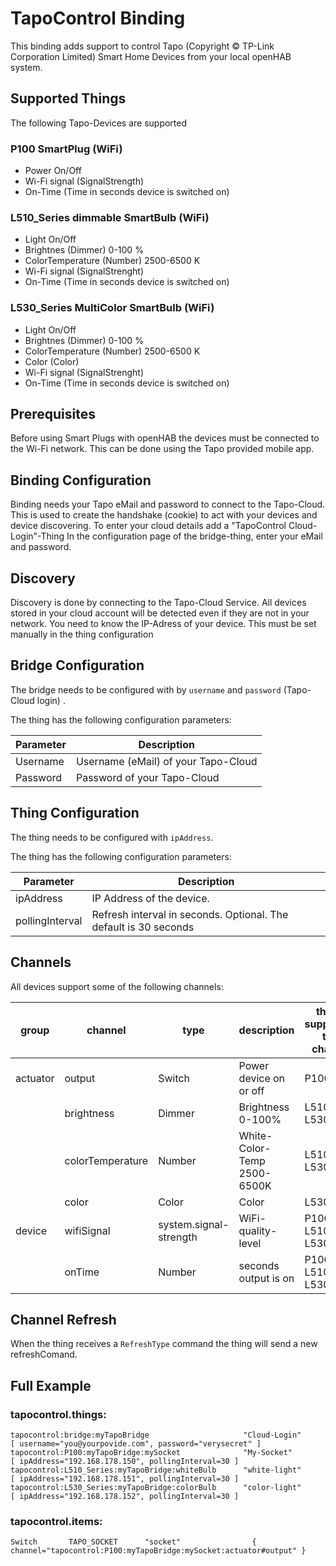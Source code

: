 # TapoControl Binding

This binding adds support to control Tapo (Copyright © TP-Link Corporation Limited) Smart Home Devices from your local openHAB system.

## Supported Things

The following Tapo-Devices are supported

### P100 SmartPlug (WiFi)

* Power On/Off
* Wi-Fi signal (SignalStrength)
* On-Time (Time in seconds device is switched on)

### L510_Series dimmable SmartBulb (WiFi)

* Light On/Off
* Brightnes (Dimmer)  0-100 %
* ColorTemperature (Number) 2500-6500 K
* Wi-Fi signal (SignalStrenght)
* On-Time (Time in seconds device is switched on)

### L530_Series MultiColor SmartBulb (WiFi)

* Light On/Off
* Brightnes (Dimmer)  0-100 %
* ColorTemperature (Number) 2500-6500 K
* Color (Color)
* Wi-Fi signal (SignalStrenght)
* On-Time (Time in seconds device is switched on)

## Prerequisites

Before using Smart Plugs with openHAB the devices must be connected to the Wi-Fi network.
This can be done using the Tapo provided mobile app.

## Binding Configuration

Binding needs your Tapo eMail and password to connect to the Tapo-Cloud.
This is used to create the handshake (cookie) to act with your devices and device discovering.
To enter your cloud details add a "TapoControl Cloud-Login"-Thing
In the configuration page of the bridge-thing, enter your eMail and password.

## Discovery

Discovery is done by connecting to the Tapo-Cloud Service. 
All devices stored in your cloud account will be detected even if they are not in your network.
You need to know the IP-Adress of your device. This must be set manually in the thing configuration

## Bridge Configuration

The bridge needs to be configured with by `username` and `password` (Tapo-Cloud login) .

The thing has the following configuration parameters:

| Parameter          | Description                                                          |
|--------------------|----------------------------------------------------------------------|
| Username           | Username (eMail) of your Tapo-Cloud                                  |
| Password           | Password of your Tapo-Cloud                                          |

## Thing Configuration

The thing needs to be configured with `ipAddress`.

The thing has the following configuration parameters:

| Parameter          | Description                                                          |
|--------------------|----------------------------------------------------------------------|
| ipAddress          | IP Address of the device.                                            |
| pollingInterval    | Refresh interval in seconds. Optional. The default is 30 seconds     |


## Channels

All devices support some of the following channels:

| group     | channel          |type                    | description                  | things supporting this channel  |
|-----------|----------------- |------------------------|------------------------------|---------------------------------|
| actuator  | output           | Switch                 | Power device on or off       | P100                            |
|           | brightness       | Dimmer                 | Brightness 0-100%            | L510, L530                      |
|           | colorTemperature | Number                 | White-Color-Temp 2500-6500K  | L510, L530                      |
|           | color            | Color                  | Color                        | L530                            |
| device    | wifiSignal       | system.signal-strength | WiFi-quality-level           | P100, L510, L530                |
|           | onTime           | Number                 | seconds output is on         | P100, L510, L530                |

## Channel Refresh

When the thing receives a `RefreshType` command the thing will send a new refreshComand.


## Full Example

### tapocontrol.things:

```
tapocontrol:bridge:myTapoBridge                     "Cloud-Login"               [ username="you@yourpovide.com", password="verysecret" ]
tapocontrol:P100:myTapoBridge:mySocket              "My-Socket"                 [ ipAddress="192.168.178.150", pollingInterval=30 ]
tapocontrol:L510_Series:myTapoBridge:whiteBulb      "white-light"               [ ipAddress="192.168.178.151", pollingInterval=30 ]
tapocontrol:L530_Series:myTapoBridge:colorBulb      "color-light"               [ ipAddress="192.168.178.152", pollingInterval=30 ]
``` 

### tapocontrol.items:

```
Switch       TAPO_SOCKET      "socket"                { channel="tapocontrol:P100:myTapoBridge:mySocket:actuator#output" }
``` 
